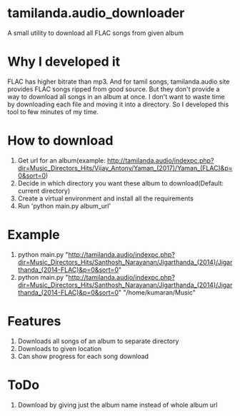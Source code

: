 # tamilanda.audio_downloader
A small utility to download all FLAC songs from given album 

# Why I developed it
FLAC has higher bitrate than mp3. 
And for tamil songs, tamilanda.audio site provides FLAC songs ripped from good source.
But they don't provide a way to download all songs in an album at once.
I don't want to waste time by downloading each file and moving it into a directory.
So I developed this tool to few minutes of my time.

# How to download
1. Get url for an album(example: http://tamilanda.audio/indexpc.php?dir=Music_Directors_Hits/Vijay_Antony/Yaman_(2017)/Yaman_(FLAC)&p=0&sort=0)
2. Decide in which directory you want these album to download(Default: current directory)
3. Create a virtual environment and install all the requirements
4. Run 'python main.py album_url'

# Example
1. python main.py "http://tamilanda.audio/indexpc.php?dir=Music_Directors_Hits/Santhosh_Narayanan/Jigarthanda_(2014)/Jigarthanda_(2014-FLAC)&p=0&sort=0"
2. python main.py "http://tamilanda.audio/indexpc.php?dir=Music_Directors_Hits/Santhosh_Narayanan/Jigarthanda_(2014)/Jigarthanda_(2014-FLAC)&p=0&sort=0" "/home/kumaran/Music"

# Features
1. Downloads all songs of an album to separate directory
2. Downloads to given location
3. Can show progress for each song download

# ToDo
1. Download by giving just the album name instead of whole album url
